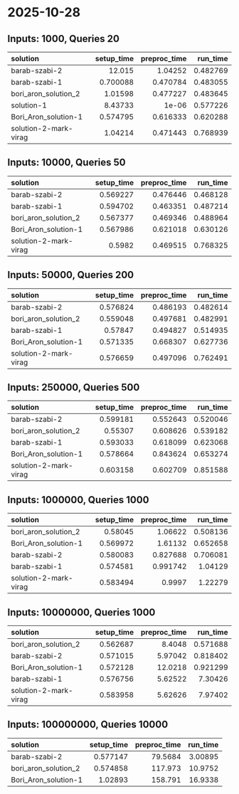 # 2025-10-28

## Inputs: 1000, Queries 20

| solution              |   setup_time |   preproc_time |   run_time |
|:----------------------|-------------:|---------------:|-----------:|
| barab-szabi-2         |    12.015    |       1.04252  |   0.482769 |
| barab-szabi-1         |     0.700088 |       0.470784 |   0.483055 |
| bori_aron_solution_2  |     1.01598  |       0.477227 |   0.483645 |
| solution-1            |     8.43733  |       1e-06    |   0.577226 |
| Bori_Aron_solution-1  |     0.574795 |       0.616333 |   0.620288 |
| solution-2-mark-virag |     1.04214  |       0.471443 |   0.768939 |

## Inputs: 10000, Queries 50

| solution              |   setup_time |   preproc_time |   run_time |
|:----------------------|-------------:|---------------:|-----------:|
| barab-szabi-2         |     0.569227 |       0.476446 |   0.468128 |
| barab-szabi-1         |     0.594702 |       0.463351 |   0.487214 |
| bori_aron_solution_2  |     0.567377 |       0.469346 |   0.488964 |
| Bori_Aron_solution-1  |     0.567986 |       0.621018 |   0.630126 |
| solution-2-mark-virag |     0.5982   |       0.469515 |   0.768325 |

## Inputs: 50000, Queries 200

| solution              |   setup_time |   preproc_time |   run_time |
|:----------------------|-------------:|---------------:|-----------:|
| barab-szabi-2         |     0.576824 |       0.486193 |   0.482614 |
| bori_aron_solution_2  |     0.559048 |       0.497681 |   0.482991 |
| barab-szabi-1         |     0.57847  |       0.494827 |   0.514935 |
| Bori_Aron_solution-1  |     0.571335 |       0.668307 |   0.627736 |
| solution-2-mark-virag |     0.576659 |       0.497096 |   0.762491 |

## Inputs: 250000, Queries 500

| solution              |   setup_time |   preproc_time |   run_time |
|:----------------------|-------------:|---------------:|-----------:|
| barab-szabi-2         |     0.599181 |       0.552643 |   0.520046 |
| bori_aron_solution_2  |     0.55307  |       0.608626 |   0.539182 |
| barab-szabi-1         |     0.593033 |       0.618099 |   0.623068 |
| Bori_Aron_solution-1  |     0.578664 |       0.843624 |   0.653274 |
| solution-2-mark-virag |     0.603158 |       0.602709 |   0.851588 |

## Inputs: 1000000, Queries 1000

| solution              |   setup_time |   preproc_time |   run_time |
|:----------------------|-------------:|---------------:|-----------:|
| bori_aron_solution_2  |     0.58045  |       1.06622  |   0.508136 |
| Bori_Aron_solution-1  |     0.569972 |       1.61132  |   0.652658 |
| barab-szabi-2         |     0.580083 |       0.827688 |   0.706081 |
| barab-szabi-1         |     0.574581 |       0.991742 |   1.04129  |
| solution-2-mark-virag |     0.583494 |       0.9997   |   1.22279  |

## Inputs: 10000000, Queries 1000

| solution              |   setup_time |   preproc_time |   run_time |
|:----------------------|-------------:|---------------:|-----------:|
| bori_aron_solution_2  |     0.562687 |        8.4048  |   0.571688 |
| barab-szabi-2         |     0.571015 |        5.97042 |   0.818402 |
| Bori_Aron_solution-1  |     0.572128 |       12.0218  |   0.921299 |
| barab-szabi-1         |     0.576756 |        5.62522 |   7.30426  |
| solution-2-mark-virag |     0.583958 |        5.62626 |   7.97402  |

## Inputs: 100000000, Queries 10000

| solution             |   setup_time |   preproc_time |   run_time |
|:---------------------|-------------:|---------------:|-----------:|
| barab-szabi-2        |     0.577147 |        79.5684 |    3.00895 |
| bori_aron_solution_2 |     0.574858 |       117.973  |   10.9752  |
| Bori_Aron_solution-1 |     1.02893  |       158.791  |   16.9338  |